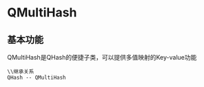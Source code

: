 # QMultiHash

## 基本功能
QMultiHash是QHash的便捷子类，可以提供多值映射的Key-value功能  
```
\\继承关系
QHash -- QMultiHash
```


